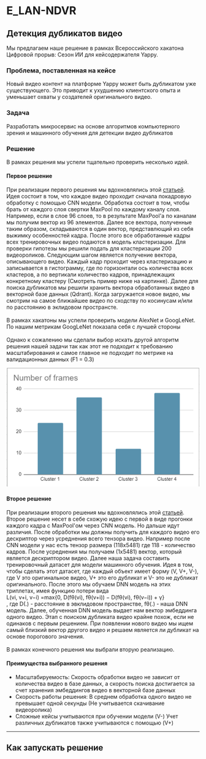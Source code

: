 # E_LAN-NDVR
## Детекция дубликатов видео
Мы предлагаем наше решение в рамках Всероссийского хакатона Цифровой прорыв: Сезон ИИ для кейсодержателя Yappy. 
### Проблема, поставленная на кейсе
Новый видео контент на платформе Yappy может быть дубликатом уже существующего. Это приводит к ухудшению клиентского опыта и уменьшает охваты у создателей оригинального видео.
### Задача
Разработать микросервис на основе алгоритмов компьютерного зрения и машинного обучения для детекции видео дубликатов
### Решение
В рамках решения мы успели тщательно проверить несколько идей. <br />
#### Первое решение 
При реализации первого решения мы вдохновлялись этой [статьей](https://www.researchgate.net/publication/311990276_Near-Duplicate_Video_Retrieval_by_Aggregating_Intermediate_CNN_Layers). <br />
Идея состоит в том, что каждое видео проходит сначала покадровую обработку с помощью CNN модели. Обработка состоит в том, чтобы брать от каждого слоя свертки MaxPool по каждому каналу слоя. Например, если в слое 96 слоев, то в результате MaxPool'а по каналам мы получим вектор из 96 элементов. Далее все вектора, полученные таким образом, складываются в один вектор, представлющий из себя выжимку особенностей кадра. После этого все обработанные кадры всех тренировочных видео подаются в модель кластеризации. Для проверки гипотезы мы решили подать для кластеризации 200 видеороликов. Следующим шагом является получение вектора, описывающего видео. Каждый кадр проходит через кластеризацию и записывается в гистограмму, где по горизонтали ось количества всех кластеров, а по вертикали количество кадров, принадлежащих конкретному кластеру (Смотреть пример ниже на картинке). Далее для поиска дубликатов мы решили хранить вектора обработанных видео в векторной базе данных (Qdrant). Когда загружается новое видео, мы смотрим на самое ближайшее видео по сходству по косинусам и/или по расстоянию в эклидовом пространсте. <br /><br /> В рамках хакатоны мы успели проверить модели AlexNet и GoogLeNet. По нашим метрикам GoogLeNet показала себя с лучшей стороны <br /><br />
Однако к сожалению мы сделали выбор искать другой алгоритм решения нашей задачи так как этот не подходит к требованию масштабирования и самое главное не подходит по метрике на валидационных данных (F1 = 0.3)

![Пример гистограммы](images/hist.png)

#### Второе решение 
При реализации второго решения мы вдохновлялись этой [статьей](https://openaccess.thecvf.com/content_ICCV_2017_workshops/papers/w5/Kordopatis-Zilos_Near-Duplicate_Video_Retrieval_ICCV_2017_paper.pdf). <br />
Второе решение несет в себе схожую идею с первой в виде прогонки каждого кадра с MaxPool'ом через CNN модель. Но дальше идут различия. После обработки мы должны получить для каждого видео его дескриптор через усреднения всего тензора видео. Например после CNN модели у нас есть тензор размера (118x5481) где 118 - количество кадров. После усреднения мы получаем (1x5481) вектор, который является дескриптором видео. Далее наша задача составить тренировочный датасет для модели машинного обучения. Идея в том, чтобы сделать этот датасет, где каждый объект имеет форму (V, V+, V-), где V это оригинальное видео, V+ это его дубликат и V- это не дубликат оригинального. После этого мы обучаем DNN модель на этих триплетах, имея функцию потери вида <br /> L(vi, v+i, v−i) =max{0, D(fθ(vi), fθ(v+i)) − D(fθ(vi), fθ(v−i)) + γ} <br />, где D(.) - расстояние в эвклидовом пространстве, fθ(.) - наша DNN модель.
Далее, обученная DNN модель выдает нам вектор эмбеддинга одного видео. Этап с поиском дубликата видео крайне похож, если не одинаков с первым решением. При появлении нового видео мы ищем самый близкий вектор другого видео и решаем является ли дубликат на основе порогового значения. <br /><br />
В рамках конечного решения мы выбрали вторую реализацию.
#### Преимущества выбранного решения
* Масштабируемость: Скорость обработки видео не зависит от количества видео в базе данных, а скорость поиска достигается за счет хранения эмбеддингов видео в векторной базе данных
* Скорость работы решения: В среднем обработка одного видео не превышает одной секунды (Не учитывается скачивание видеоролика)
* Сложные кейсы учитываются при обучении модели (V-)
Учет различных дубликатов также учитываются с помощью (V+)


---
## Как запускать решение

```

```


